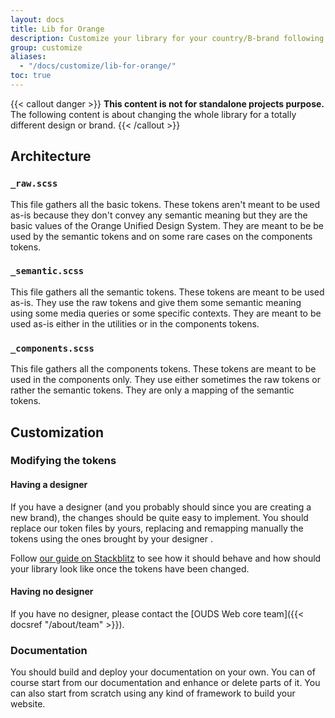 ```yaml
---
layout: docs
title: Lib for Orange
description: Customize your library for your country/B-brand following the guide.
group: customize
aliases:
  - "/docs/customize/lib-for-orange/"
toc: true
---
```


{{< callout danger >}}
**This content is not for standalone projects purpose.** The following content is about changing the whole library for a totally different design or brand.
{{< /callout >}}

## Architecture

### `_raw.scss`

This file gathers all the basic tokens. These tokens aren't meant to be used as-is because they don't convey any semantic meaning but they are the basic values of the Orange Unified Design System. They are meant to be be used by the semantic tokens and on some rare cases on the components tokens.

### `_semantic.scss`

This file gathers all the semantic tokens. These tokens are meant to be used as-is. They use the raw tokens and give them some semantic meaning using some media queries or some specific contexts. They are meant to be used as-is either in the utilities or in the components tokens.

### `_components.scss`

This file gathers all the components tokens. These tokens are meant to be used in the components only. They use either sometimes the raw tokens or rather the semantic tokens. They are only a mapping of the semantic tokens.

## Customization

### Modifying the tokens

#### Having a designer

If you have a designer (and you probably should since you are creating a new brand), the changes should be quite easy to implement. You should <!--either -->replace our token files by yours, replacing and remapping manually the tokens using the ones brought by your designer <!--or even simpler, replace our tokens files by yours using our StyleDictionary parser-->.

Follow [our guide on Stackblitz](https://stackblitz.com/edit/github-j5teen) to see how it should behave and how should your library look like once the tokens have been changed.

#### Having no designer

If you have no designer, please contact the [OUDS Web core team]({{< docsref "/about/team" >}}).

### Documentation

You should build and deploy your documentation on your own. You can of course start from our documentation and enhance or delete parts of it. You can also start from scratch using any kind of framework to build your website.
